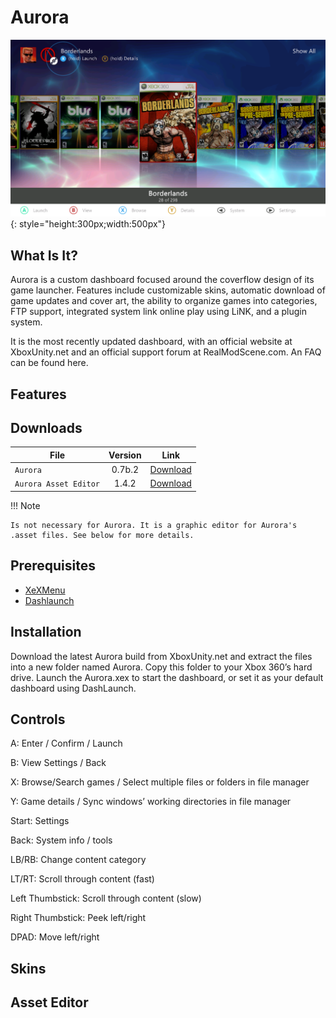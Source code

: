 # Aurora

![](assets/images/Aurora1.png){: style="height:300px;width:500px"}

## What Is It?

Aurora is a custom dashboard focused around the coverflow design of its game launcher. Features include customizable skins, automatic download of game updates and cover art, the ability to organize games into categories, FTP support, integrated system link online play using LiNK, and a plugin system.

It is the most recently updated dashboard, with an official website at XboxUnity.net and an official support forum at RealModScene.com. An FAQ can be found here.

## Features



## Downloads

| File                  | Version | Link                                                                                           |
|-----------------------|:-------:|------------------------------------------------------------------------------------------------|
| `Aurora`              | 0.7b.2  | [Download](http://phoenix.xboxunity.net/downloads/Aurora%200.7b.2%20-%20Release%20Package.rar) |
| `Aurora Asset Editor` |  1.4.2  | [Download](https://github.com/XboxUnity/AuroraAssetEditor)                                     |

!!! Note

    Is not necessary for Aurora. It is a graphic editor for Aurora's .asset files. See below for more details.

## Prerequisites

* [XeXMenu](XeXMenu.md)
* [Dashlaunch](Dashlaunch.md)

## Installation

Download the latest Aurora build from XboxUnity.net and extract the files into a new folder named Aurora. Copy this folder to your Xbox 360’s hard drive. Launch the Aurora.xex to start the dashboard, or set it as your default dashboard using DashLaunch.

## Controls

A: Enter / Confirm / Launch

B: View Settings / Back

X: Browse/Search games / Select multiple files or folders in file manager

Y: Game details / Sync windows’ working directories in file manager

Start: Settings

Back: System info / tools

LB/RB: Change content category

LT/RT: Scroll through content (fast)

Left Thumbstick: Scroll through content (slow)

Right Thumbstick: Peek left/right

DPAD: Move left/right

## Skins



## Asset Editor



